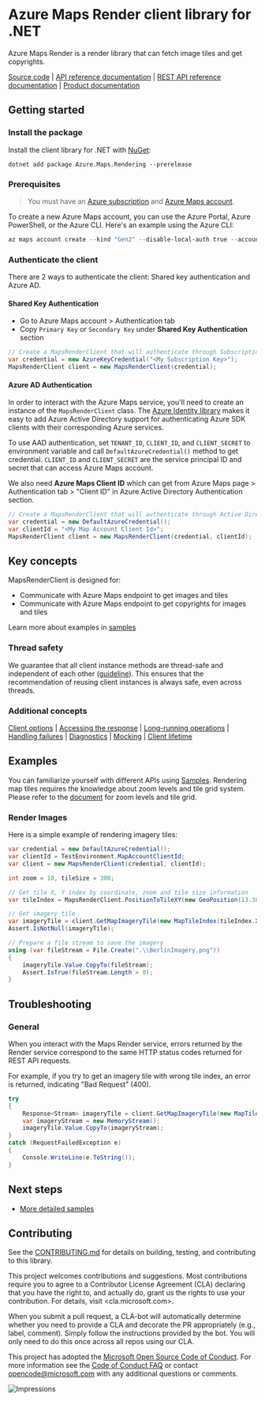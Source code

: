 # Azure Maps Render client library for .NET

Azure Maps Render is a render library that can fetch image tiles and get copyrights.

[Source code](https://github.com/Azure/azure-sdk-for-net/tree/main/sdk/maps/Azure.Maps.Rendering/src) | [API reference documentation](https://docs.microsoft.com/rest/api/maps/) | [REST API reference documentation](https://docs.microsoft.com/rest/api/maps/render) | [Product documentation](https://docs.microsoft.com/azure/azure-maps/)

## Getting started

### Install the package

Install the client library for .NET with [NuGet](https://www.nuget.org/):

```dotnetcli
dotnet add package Azure.Maps.Rendering --prerelease
```

### Prerequisites

> You must have an [Azure subscription](https://azure.microsoft.com/free/dotnet/) and [Azure Maps account](https://docs.microsoft.com/azure/azure-maps/quick-demo-map-app#create-an-azure-maps-account).

To create a new Azure Maps account, you can use the Azure Portal, Azure PowerShell, or the Azure CLI. Here's an example using the Azure CLI:

```powershell
az maps account create --kind "Gen2" --disable-local-auth true --account-name "myMapAccountName" --resource-group "<resource group>" --sku "G2" --accept-tos
```

### Authenticate the client

There are 2 ways to authenticate the client: Shared key authentication and Azure AD.

#### Shared Key Authentication

* Go to Azure Maps account > Authentication tab
* Copy `Primary Key` or `Secondary Key` under **Shared Key Authentication** section

```C# Snippet:InstantiateRenderClientViaSubscriptionKey
// Create a MapsRenderClient that will authenticate through Subscription Key (Shared key)
var credential = new AzureKeyCredential("<My Subscription Key>");
MapsRenderClient client = new MapsRenderClient(credential);
```

#### Azure AD Authentication

In order to interact with the Azure Maps service, you'll need to create an instance of the `MapsRenderClient` class. The [Azure Identity library](https://github.com/Azure/azure-sdk-for-net/tree/main/sdk/identity/Azure.Identity/README.md) makes it easy to add Azure Active Directory support for authenticating Azure SDK clients with their corresponding Azure services.

To use AAD authentication, set `TENANT_ID`, `CLIENT_ID`, and `CLIENT_SECRET` to environment variable and call `DefaultAzureCredential()` method to get credential. `CLIENT_ID` and `CLIENT_SECRET` are the service principal ID and secret that can access Azure Maps account.

We also need **Azure Maps Client ID** which can get from Azure Maps page > Authentication tab > "Client ID" in Azure Active Directory Authentication section.

```C# Snippet:InstantiateRenderClientViaAAD
// Create a MapsRenderClient that will authenticate through Active Directory
var credential = new DefaultAzureCredential();
var clientId = "<My Map Account Client Id>";
MapsRenderClient client = new MapsRenderClient(credential, clientId);
```

## Key concepts

MapsRenderClient is designed for:

* Communicate with Azure Maps endpoint to get images and tiles
* Communicate with Azure Maps endpoint to get copyrights for images and tiles

Learn more about examples in [samples](https://github.com/dubiety/azure-sdk-for-net/tree/feature/maps-render/sdk/maps/Azure.Maps.Rendering/samples)

### Thread safety

We guarantee that all client instance methods are thread-safe and independent of each other ([guideline](https://azure.github.io/azure-sdk/dotnet_introduction.html#dotnet-service-methods-thread-safety)). This ensures that the recommendation of reusing client instances is always safe, even across threads.

### Additional concepts
<!-- CLIENT COMMON BAR -->
[Client options](https://github.com/Azure/azure-sdk-for-net/blob/main/sdk/core/Azure.Core/README.md#configuring-service-clients-using-clientoptions) |
[Accessing the response](https://github.com/Azure/azure-sdk-for-net/blob/main/sdk/core/Azure.Core/README.md#accessing-http-response-details-using-responset) |
[Long-running operations](https://github.com/Azure/azure-sdk-for-net/blob/main/sdk/core/Azure.Core/README.md#consuming-long-running-operations-using-operationt) |
[Handling failures](https://github.com/Azure/azure-sdk-for-net/blob/main/sdk/core/Azure.Core/README.md#reporting-errors-requestfailedexception) |
[Diagnostics](https://github.com/Azure/azure-sdk-for-net/blob/main/sdk/core/Azure.Core/samples/Diagnostics.md) |
[Mocking](https://github.com/Azure/azure-sdk-for-net/blob/main/sdk/core/Azure.Core/README.md#mocking) |
[Client lifetime](https://devblogs.microsoft.com/azure-sdk/lifetime-management-and-thread-safety-guarantees-of-azure-sdk-net-clients/)
<!-- CLIENT COMMON BAR -->

## Examples

You can familiarize yourself with different APIs using [Samples](https://github.com/Azure/azure-sdk-for-net/tree/main/sdk/maps/Azure.Maps.Rendering/samples). Rendering map tiles requires the knowledge about zoom levels and tile grid system. Please refer to the [document](https://docs.microsoft.com/azure/azure-maps/zoom-levels-and-tile-grid) for zoom levels and tile grid.

### Render Images

Here is a simple example of rendering imagery tiles:

```C# Snippet:RenderImageryTiles
var credential = new DefaultAzureCredential();
var clientId = TestEnvironment.MapAccountClientId;
var client = new MapsRenderClient(credential, clientId);

int zoom = 10, tileSize = 300;

// Get tile X, Y index by coordinate, zoom and tile size information
var tileIndex = MapsRenderClient.PositionToTileXY(new GeoPosition(13.3854, 52.517), zoom, tileSize);

// Get imagery tile
var imageryTile = client.GetMapImageryTile(new MapTileIndex(tileIndex.X, tileIndex.Y, zoom));
Assert.IsNotNull(imageryTile);

// Prepare a file stream to save the imagery
using (var fileStream = File.Create(".\\BerlinImagery.png"))
{
    imageryTile.Value.CopyTo(fileStream);
    Assert.IsTrue(fileStream.Length > 0);
}
```

## Troubleshooting

### General

When you interact with the Maps Render service, errors returned by the Render service correspond to the same HTTP status codes returned for REST API requests.

For example, if you try to get an imagery tile with wrong tile index, an error is returned, indicating "Bad Request" (400).

```C# Snippet:CatchRenderException
try
{
    Response<Stream> imageryTile = client.GetMapImageryTile(new MapTileIndex(12, 12, 2));
    var imageryStream = new MemoryStream();
    imageryTile.Value.CopyTo(imageryStream);
}
catch (RequestFailedException e)
{
    Console.WriteLine(e.ToString());
}
```

## Next steps

* [More detailed samples](https://github.com/Azure/azure-sdk-for-net/tree/main/sdk/maps/Azure.Maps.Rendering/samples)

## Contributing

See the [CONTRIBUTING.md](https://github.com/Azure/azure-sdk-for-net/blob/main/CONTRIBUTING.md) for details on building, testing, and contributing to this library.

This project welcomes contributions and suggestions. Most contributions require you to agree to a Contributor License Agreement (CLA) declaring that you have the right to, and actually do, grant us the rights to use your contribution. For details, visit <cla.microsoft.com>.

When you submit a pull request, a CLA-bot will automatically determine whether you need to provide a CLA and decorate the PR appropriately (e.g., label, comment). Simply follow the instructions provided by the bot. You will only need to do this once across all repos using our CLA.

This project has adopted the [Microsoft Open Source Code of Conduct](https://opensource.microsoft.com/codeofconduct/). For more information see the [Code of Conduct FAQ](https://opensource.microsoft.com/codeofconduct/faq/) or contact <opencode@microsoft.com> with any additional questions or comments.

![Impressions](https://azure-sdk-impressions.azurewebsites.net/api/impressions/azure-sdk-for-net/sdk/maps/Azure.Maps.Rendering/README.png)
